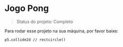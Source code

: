 # Jogo Pong
  
>  Status do projeto: Completo
  
  Para rodar esse projeto na sua máquina, por favor baixe:
  
  ```
  p5.collide2d // rectcircle()
  ```
